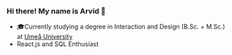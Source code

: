 ### Hi there! My name is Arvid 👋

- 🎓Currently studying a degree in Interaction and Design (B.Sc. + M.Sc.) at [Umeå University](https://www.umu.se/)
- React.js and SQL Enthusiast


